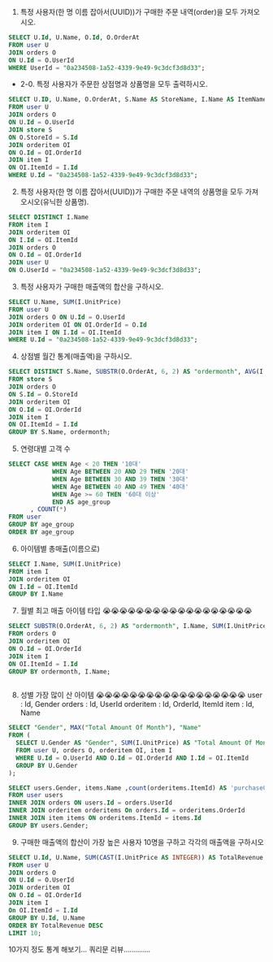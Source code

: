 1. 특정 사용자(한 명 이름 잡아서(UUID))가 구매한 주문 내역(order)을 모두 가져오시오.

```sql
SELECT U.Id, U.Name, O.Id, O.OrderAt
FROM user U
JOIN orders O
ON U.Id = O.UserId
WHERE UserId = "0a234508-1a52-4339-9e49-9c3dcf3d8d33";
```

- 2-0. 특정 사용자가 주문한 상점명과 상품명을 모두 출력하시오.

```sql
SELECT U.ID, U.Name, O.OrderAt, S.Name AS StoreName, I.Name AS ItemName
FROM user U
JOIN orders O
ON U.Id = O.UserId
JOIN store S
ON O.StoreId = S.Id
JOIN orderitem OI
ON O.Id = OI.OrderId
JOIN item I
ON OI.ItemId = I.Id
WHERE U.Id = "0a234508-1a52-4339-9e49-9c3dcf3d8d33";
```

2. 특정 사용자(한 명 이름 잡아서(UUID))가 구매한 주문 내역의 상품명을 모두 가져오시오(유닉한 상품명).

```sql
SELECT DISTINCT I.Name
FROM item I
JOIN orderitem OI
ON I.Id = OI.ItemId
JOIN orders O
ON O.Id = OI.OrderId
JOIN user U
ON O.UserId = "0a234508-1a52-4339-9e49-9c3dcf3d8d33";
```

3. 특정 사용자가 구매한 매출액의 합산을 구하시오.

```sql
SELECT U.Name, SUM(I.UnitPrice)
FROM user U
JOIN orders O ON U.Id = O.UserId
JOIN orderitem OI ON OI.OrderId = O.Id
JOIN item I ON I.Id = OI.ItemId
WHERE U.Id = "0a234508-1a52-4339-9e49-9c3dcf3d8d33";
```

4. 상점별 월간 통계(매출액)을 구하시오.

```sql
SELECT DISTINCT S.Name, SUBSTR(O.OrderAt, 6, 2) AS "ordermonth", AVG(I.UnitPrice)
FROM store S
JOIN orders O
ON S.Id = O.StoreId
JOIN orderitem OI
ON O.Id = OI.OrderId
JOIN item I
ON OI.ItemId = I.Id
GROUP BY S.Name, ordermonth;
```

5. 연령대별 고객 수

```sql
SELECT CASE WHEN Age < 20 THEN '10대'
            WHEN Age BETWEEN 20 AND 29 THEN '20대'
            WHEN Age BETWEEN 30 AND 39 THEN '30대'
            WHEN Age BETWEEN 40 AND 49 THEN '40대'
            WHEN Age >= 60 THEN '60대 이상'
            END AS age_group
      , COUNT(*)
FROM user
GROUP BY age_group
ORDER BY age_group
```

6. 아이템별 총매출(이름으로)

```sql
SELECT I.Name, SUM(I.UnitPrice)
FROM item I
JOIN orderitem OI
ON I.Id = OI.ItemId
GROUP BY I.Name
```

7. 월별 최고 매출 아이템 타입
   😭😭😭😭😭😭😭😭😭😭😭😭😭😭😭😭😭😭

```sql
SELECT SUBSTR(O.OrderAt, 6, 2) AS "ordermonth", I.Name, SUM(I.UnitPrice)
FROM orders O
JOIN orderitem OI
ON O.Id = OI.OrderId
JOIN item I
ON OI.ItemId = I.Id
GROUP BY ordermonth, I.Name;
```

```sql

```

8. 성별 가장 많이 산 아이템
   😭😭😭😭😭😭😭😭😭😭😭😭😭😭😭😭😭😭
   user : Id, Gender
   orders : Id, UserId
   orderitem : Id, OrderId, ItemId
   item : Id, Name

```sql
SELECT "Gender", MAX("Total Amount Of Month"), "Name"
FROM (
  SELECT U.Gender AS "Gender", SUM(I.UnitPrice) AS "Total Amount Of Month", I.Name AS "Name"
  FROM user U, orders O, orderitem OI, item I
  WHERE U.Id = O.UserId AND O.Id = OI.OrderId AND I.Id = OI.ItemId
  GROUP BY U.Gender
);
```

```sql
SELECT users.Gender, items.Name ,count(orderitems.ItemId) AS 'purchaseCount'
FROM user users
INNER JOIN orders ON users.Id = orders.UserId
INNER JOIN orderitem orderitems On orders.Id = orderitems.OrderId
INNER JOIN item items ON orderitems.ItemId = items.Id
GROUP BY users.Gender;
```

9. 구매한 매출액의 합산이 가장 높은 사용자 10명을 구하고 각각의 매출액을 구하시오

```sql
SELECT U.Id, U.Name, SUM(CAST(I.UnitPrice AS INTEGER)) AS TotalRevenue
FROM user U
JOIN orders O
ON U.Id = O.UserId
JOIN orderitem OI
ON O.Id = OI.OrderId
JOIN item I
On OI.ItemId = I.Id
GROUP BY U.Id, U.Name
ORDER BY TotalRevenue DESC
LIMIT 10;
```

10가지 정도 통계 해보기...
쿼리문 리뷰.............

